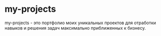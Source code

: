 # my-projects

my-projects - это портфолио моих уникальных проектов для отработки навыков и решения задач максимально приближенных к бизнесу.

